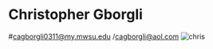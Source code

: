 # Christopher Gborgli
#cagborgli0311@my.mwsu.edu /cagborgli@aol.com
![chris](https://cloud.githubusercontent.com/assets/16801342/12454917/1c50a8b2-bf5f-11e5-9c42-a82fba2af6ec.jpg)
